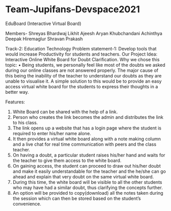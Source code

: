 # Team-Jupifans-Devspace2021
 EduBoard (Interactive Virtual Board)

Members-
Shreyas Bhardwaj
Likhit Ajeesh
Aryan Khubchandani
Achinthya Deepak Hiremaglur
Shravan Prakash


Track-2: Education Technology
Problem statement-1: Develop tools that would increase Productivity for students and teachers.
Our Project Idea: Interactive Online White Board for Doubt Clarification.
Why we chose this topic:
•	Being students, we personally feel like most of the doubts we asked during our online classes are not answered properly. The major cause of this being the inability of the teacher to understand our doubts as they are unable to visualise it. A simple solution to this would be to provide an easy access virtual white board for the students to express their thoughts in a better way.

Features:
1.	White Board can be shared with the help of a link.
2.	Person who creates the link becomes the admin and distributes the link to his class.
3.	The link opens up a website that has a login page where the student is required to enter his/her name alone.
4.	 It then provides a virtual white board along with a note making column and a live chat for real time communication with peers and the class teacher.
5.	On having a doubt, a particular student raises his/her hand and waits for the teacher to give them access to the white board.
6.	On gaining access, the student can proceed to draw out his/her doubt and make it easily understandable for the teacher and the he/she can go ahead and explain that very doubt on the same virtual white board.
7.	During this time, the white board will be visible to all the other students who may have had a similar doubt, thus clarifying the concepts further.
8.	An option will be provided to copy(download) all the notes taken during the session which can then be stored based on the student’s convenience.
